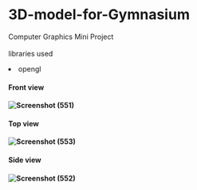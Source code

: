 # 3D-model-for-Gymnasium
Computer Graphics Mini Project<br></br>
libraries used
  <li>opengl</li>
  
<h4>Front view<h4>
 

![Screenshot (551)](https://user-images.githubusercontent.com/85984851/229985139-751f7f9c-e43a-48ca-b6b7-069b4ddf742e.png)

 
<h4>Top view<h4>
  
![Screenshot (553)](https://user-images.githubusercontent.com/85984851/229985209-d5614692-afbe-4842-9ced-a9d3e6f2c67e.png)

  
<h4>Side view<h4>

![Screenshot (552)](https://user-images.githubusercontent.com/85984851/229985326-39acfe4d-51ea-4580-b89a-bd9e780d6b96.png)
